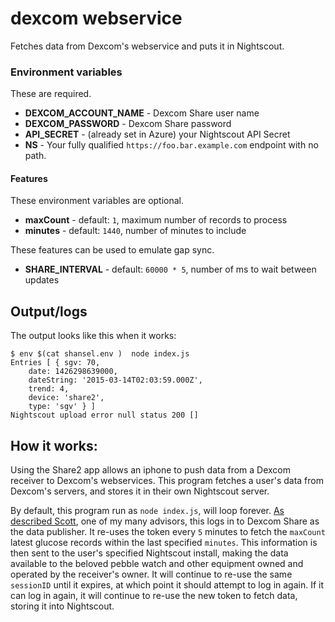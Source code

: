 # dexcom webservice

Fetches data from Dexcom's webservice and puts it in Nightscout.

### Environment variables

These are required.

* **DEXCOM_ACCOUNT_NAME** - Dexcom Share user name
* **DEXCOM_PASSWORD** - Dexcom Share password
* **API_SECRET** - (already set in Azure) your Nightscout API Secret
* **NS** - Your fully qualified `https://foo.bar.example.com` endpoint with no path.

#### Features

These environment variables are optional.
* **maxCount** - default: `1`, maximum number of records to process
* **minutes** - default: `1440`, number of minutes to include

These features can be used to emulate gap sync.

* **SHARE_INTERVAL** - default: `60000 * 5`, number of ms to wait between
  updates


## Output/logs

The output looks like this when it works:
```
$ env $(cat shansel.env )  node index.js 
Entries [ { sgv: 70,
    date: 1426298639000,
    dateString: '2015-03-14T02:03:59.000Z',
    trend: 4,
    device: 'share2',
    type: 'sgv' } ]
Nightscout upload error null status 200 []

```

## How it works:

Using the Share2 app allows an iphone to push data from a Dexcom
receiver to Dexcom's webservices.  This program fetches a user's data
from Dexcom's servers, and stores it in their own Nightscout server.

By default, this program run as `node index.js`, will loop forever.
[As described Scott][blog-post], one of my many advisors, this logs in
to Dexcom Share as the data publisher.  It re-uses the token every `5`
minutes to fetch the `maxCount` latest glucose records within the last
specified `minutes`.  This information is then sent to the user's
specified Nightscout install, making the data available to the beloved
pebble watch and other equipment owned and operated by the receiver's
owner.  It will continue to re-use the same `sessionID` until it
expires, at which point it should attempt to log in again.  If it can
log in again, it will continue to re-use the new token to fetch data,
storing it into Nightscout.

[blog-post]: http://www.hanselman.com/blog/BridgingDexcomShareCGMReceiversAndNightscout.aspx

